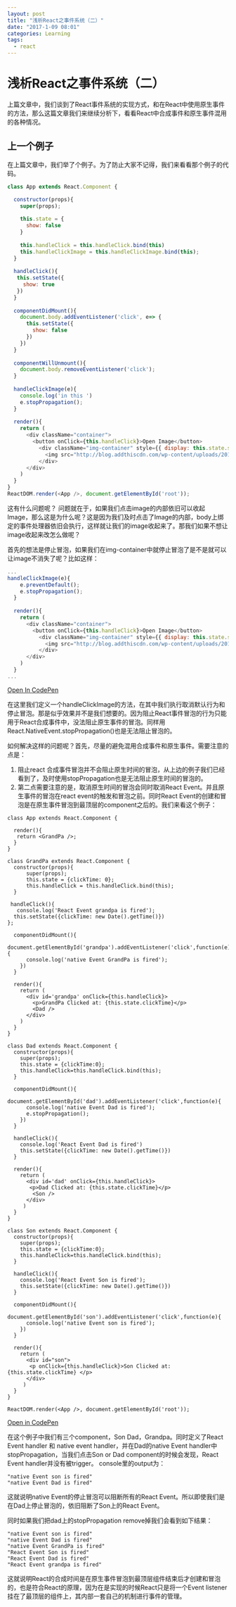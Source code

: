 ```yaml
---
layout: post
title: "浅析React之事件系统（二）"
date: "2017-1-09 08:01"
categories: Learning
tags:
  - react
---
```

# 浅析React之事件系统（二）

上篇文章中，我们谈到了React事件系统的实现方式，和在React中使用原生事件的方法，那么这篇文章我们来继续分析下，看看React中合成事件和原生事件混用的各种情况。

## 上一个例子
在上篇文章中，我们举了个例子。为了防止大家不记得，我们来看看那个例子的代码。

```js
class App extends React.Component {

  constructor(props){
    super(props);
    
    this.state = {
      show: false
    }
    
    this.handleClick = this.handleClick.bind(this)
    this.handleClickImage = this.handleClickImage.bind(this);
  }
  
  handleClick(){
   this.setState({
     show: true
   })
  }
  
  componentDidMount(){
    document.body.addEventListener('click', e=> {
      this.setState({
        show: false
      })
    })
  }
  
  componentWillUnmount(){
    document.body.removeEventListener('click');
  }
  
  handleClickImage(e){
    console.log('in this ')
    e.stopPropagation();
  }
  
  render(){
    return (
      <div className="container">
        <button onClick={this.handleClick}>Open Image</button>
          <div className="img-container" style={{ display: this.state.show ? 'block': 'none'}} onClick={this.handleClickImage}>
            <img src="http://blog.addthiscdn.com/wp-content/uploads/2014/11/addthis-react-flux-javascript-scaling.png" />
          </div>
      </div>
    )
  }
}
ReactDOM.render(<App />, document.getElementById('root'));
```

这有什么问题呢？ 问题就在于，如果我们点击image的内部依旧可以收起Image，那么这是为什么呢？这是因为我们及时点击了Image的内部，body上绑定的事件处理器依旧会执行，这样就让我们的image收起来了。那我们如果不想让image收起来改怎么做呢？

首先的想法是停止冒泡，如果我们在img-container中就停止冒泡了是不是就可以让image不消失了呢？比如这样：

```js
...
handleClickImage(e){
    e.preventDefault();
    e.stopPropagation();
  }
  
  render(){
    return (
      <div className="container">
        <button onClick={this.handleClick}>Open Image</button>
          <div className="img-container" style={{ display: this.state.show ? 'block': 'none'}} onClick={this.handleClickImage}>
            <img src="http://blog.addthiscdn.com/wp-content/uploads/2014/11/addthis-react-flux-javascript-scaling.png" />
          </div>
      </div>
    )
  }
...
```
[Open In CodePen](http://codepen.io/aaronisme/pen/jyPRPJ?editors=0010)

在这里我们定义一个handleClickImage的方法，在其中我们执行取消默认行为和停止冒泡。那是似乎效果并不是我们想要的。因为阻止React事件冒泡的行为只能用于React合成事件中，没法阻止原生事件的冒泡。同样用React.NativeEvent.stopPropagation()也是无法阻止冒泡的。

如何解决这样的问题呢？首先，尽量的避免混用合成事件和原生事件。需要注意的点是：

1. 阻止react 合成事件冒泡并不会阻止原生时间的冒泡，从上边的例子我们已经看到了，及时使用stopPropagation也是无法阻止原生时间的冒泡的。
2. 第二点需要注意的是，取消原生时间的冒泡会同时取消React Event。并且原生事件的冒泡在react event的触发和冒泡之前。同时React Event的创建和冒泡是在原生事件冒泡到最顶层的component之后的。我们来看这个例子：

```
class App extends React.Component {
  
  render(){
   return <GrandPa />;
  }
}

class GrandPa extends React.Component {
  constructor(props){
      super(props);
      this.state = {clickTime: 0};
      this.handleClick = this.handleClick.bind(this);
  }
  
 handleClick(){
   console.log('React Event grandpa is fired');
  this.setState({clickTime: new Date().getTime()})
};
  
  componentDidMount(){
    document.getElementById('grandpa').addEventListener('click',function(e){
      console.log('native Event GrandPa is fired');
    })
  }
  
  render(){
    return (
      <div id='grandpa' onClick={this.handleClick}>
        <p>GrandPa Clicked at: {this.state.clickTime}</p>
        <Dad />
      </div>
    )
  }
}

class Dad extends React.Component {
  constructor(props){
    super(props);
    this.state = {clickTime:0};
    this.handleClick=this.handleClick.bind(this);
  }
  
  componentDidMount(){
    document.getElementById('dad').addEventListener('click',function(e){
      console.log('native Event Dad is fired');
      e.stopPropagation();
    })
  }
  
  handleClick(){
    console.log('React Event Dad is fired')
    this.setState({clickTime: new Date().getTime()})
  }
  
  render(){
    return (
      <div id='dad' onClick={this.handleClick}>
       <p>Dad Clicked at: {this.state.clickTime}</p>
        <Son />
      </div>
     )
  }
}

class Son extends React.Component {
  constructor(props){
    super(props);
    this.state = {clickTime:0};
    this.handleClick=this.handleClick.bind(this);
  }
  
  handleClick(){
    console.log('React Event Son is fired');
    this.setState({clickTime: new Date().getTime()})
  }
  
  componentDidMount(){
    document.getElementById('son').addEventListener('click',function(e){
      console.log('native Event son is fired');
    })
  }
  
  render(){
    return (
      <div id="son">
       <p onClick={this.handleClick}>Son Clicked at: {this.state.clickTime} </p>
      </div>
     )
  }
}

ReactDOM.render(<App />, document.getElementById('root'));

```

[Open in CodePen](http://codepen.io/aaronisme/pen/Kaewxz?editors=0001)

在这个例子中我们有三个component，Son Dad，Grandpa。同时定义了React Event handler 和 native event handler，并在Dad的native Event handler中stopPropagation，当我们点击Son or Dad component的时候会发现，React Event handler并没有被trigger。
console里的output为：

```
"native Event son is fired"
"native Event Dad is fired"
```

这就说明native Event的停止冒泡可以阻断所有的React Event。所以即使我们是在Dad上停止冒泡的，依旧阻断了Son上的React Event。

同时如果我们把dad上的stopPropagation remove掉我们会看到如下结果：

```
"native Event son is fired"
"native Event Dad is fired"
"native Event GrandPa is fired"
"React Event Son is fired"
"React Event Dad is fired"
"React Event grandpa is fired"
```
这就说明React的合成时间是在原生事件冒泡到最顶层组件结束后才创建和冒泡的，也是符合React的原理，因为在是实现的时候React只是将一个Event listener 挂在了最顶层的组件上，其内部一套自己的机制进行事件的管理。




